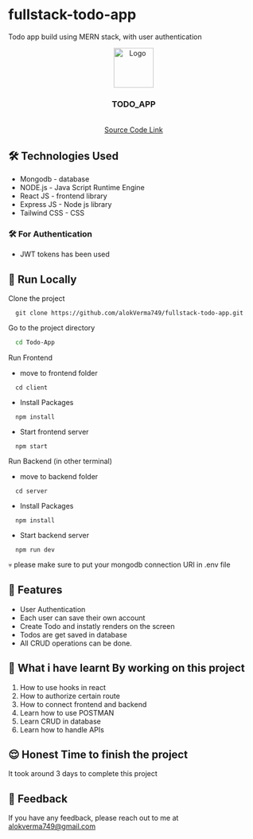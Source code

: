 # fullstack-todo-app
Todo app build using MERN stack, with user authentication

<div align="center">
  <a href="https://github.com/alokVerma749/Todo-App">
    <img src="https://learncodeonline.in/mascot.png" alt="Logo" width="80">
  </a>

<h3 align="center">TODO_APP</h3>

  <p align="center">
    <br />
    <a href="https://github.com/alokVerma749/Todo-App">Source Code Link</a>
  </p>
</div>

## 🛠 Technologies Used
  - Mongodb - database
  - NODE.js - Java Script Runtime Engine
  - React JS - frontend library
  - Express JS - Node js library
  - Tailwind CSS - CSS 
  
  ### 🛠 For Authentication
  - JWT tokens has been used 

## 🚩 Run Locally

Clone the project

```git
  git clone https://github.com/alokVerma749/fullstack-todo-app.git
```

Go to the project directory

```bash
  cd Todo-App
```

Run Frontend 

- move to frontend folder

```npm
  cd client
```

- Install Packages

```npm
  npm install
```

- Start frontend server

```npm
  npm start
```

Run Backend (in other terminal)

- move to backend folder

```npm
  cd server
```

- Install Packages

```npm
  npm install
```

- Start backend server

```npm
  npm run dev
```

💀 please make sure to put your mongodb connection URI in .env file

## 📝 Features

- User Authentication
- Each user can save their own account
- Create Todo and instatly renders on the screen
- Todos are get saved in database
- All CRUD operations can be done.

## 🤔 What i have learnt By working on this project
1. How to use hooks in react  
2. How to authorize certain route
2. How to connect frontend and backend
3. Learn how to use POSTMAN
4. Learn CRUD in database
5. Learn how to handle APIs

## 😌 Honest Time to finish the project

It took around 3 days to complete this project

## 👀 Feedback
If you have any feedback, please reach out to me at alokverma749@gmail.com
